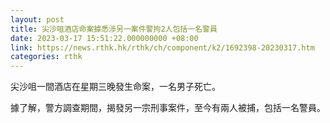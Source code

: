 ```yaml
---
layout: post
title: 尖沙咀酒店命案據悉涉另一案件警拘2人包括一名警員
date: 2023-03-17 15:51:22.000000000 +08:00
link: https://news.rthk.hk/rthk/ch/component/k2/1692398-20230317.htm
categories: rthk
---
```


尖沙咀一間酒店在星期三晚發生命案，一名男子死亡。

據了解，警方調查期間，揭發另一宗刑事案件，至今有兩人被捕，包括一名警員。
